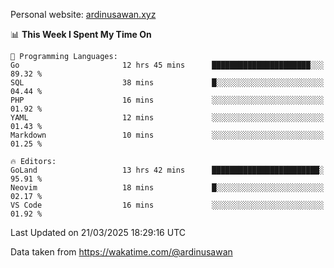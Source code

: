 Personal website: [ardinusawan.xyz](https://ardinusawan.xyz)

<!--START_SECTION:waka-->
📊 **This Week I Spent My Time On** 

```text
💬 Programming Languages: 
Go                       12 hrs 45 mins      ██████████████████████░░░   89.32 % 
SQL                      38 mins             █░░░░░░░░░░░░░░░░░░░░░░░░   04.44 % 
PHP                      16 mins             ░░░░░░░░░░░░░░░░░░░░░░░░░   01.92 % 
YAML                     12 mins             ░░░░░░░░░░░░░░░░░░░░░░░░░   01.43 % 
Markdown                 10 mins             ░░░░░░░░░░░░░░░░░░░░░░░░░   01.25 % 

🔥 Editors: 
GoLand                   13 hrs 42 mins      ████████████████████████░   95.91 % 
Neovim                   18 mins             █░░░░░░░░░░░░░░░░░░░░░░░░   02.17 % 
VS Code                  16 mins             ░░░░░░░░░░░░░░░░░░░░░░░░░   01.92 % 
```


 Last Updated on 21/03/2025 18:29:16 UTC
<!--END_SECTION:waka-->
Data taken from https://wakatime.com/@ardinusawan
